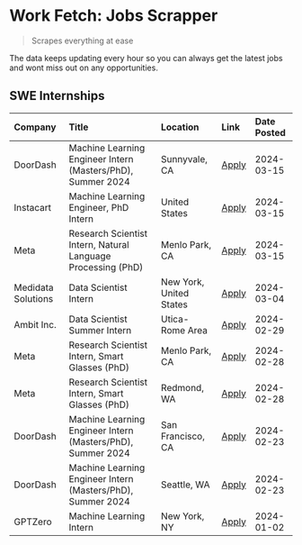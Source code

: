 # Work Fetch: Jobs Scrapper
> Scrapes everything at ease

The data keeps updating every hour so you can always get the latest jobs and wont miss out on any opportunities.

## SWE Internships
<!--START_SECTION:workfetch-->
| Company            | Title                                                        | Location                | Link                                                                                                                                                                                                                                                                   | Date Posted   |
|:-------------------|:-------------------------------------------------------------|:------------------------|:-----------------------------------------------------------------------------------------------------------------------------------------------------------------------------------------------------------------------------------------------------------------------|:--------------|
| DoorDash           | Machine Learning Engineer Intern (Masters/PhD), Summer 2024  | Sunnyvale, CA           | [Apply](https://www.linkedin.com/jobs/view/machine-learning-engineer-intern-masters-phd-summer-2024-at-doordash-3736454973?refId=rKBAciV11l7BOYXxUdm64Q%3D%3D&trackingId=yAHAFDe%2BEz71PpfJfxH4MQ%3D%3D&position=2&pageNum=0&trk=public_jobs_jserp-result_search-card) | 2024-03-15    |
| Instacart          | Machine Learning Engineer, PhD Intern                        | United States           | [Apply](https://www.linkedin.com/jobs/view/machine-learning-engineer-phd-intern-at-instacart-3815634369?refId=rKBAciV11l7BOYXxUdm64Q%3D%3D&trackingId=HQe4I3FMr60K%2FE9bwZpaAw%3D%3D&position=5&pageNum=0&trk=public_jobs_jserp-result_search-card)                    | 2024-03-15    |
| Meta               | Research Scientist Intern, Natural Language Processing (PhD) | Menlo Park, CA          | [Apply](https://www.linkedin.com/jobs/view/research-scientist-intern-natural-language-processing-phd-at-meta-3858718375?refId=rKBAciV11l7BOYXxUdm64Q%3D%3D&trackingId=5gg6UGYuXpmxXT6BwpdnxA%3D%3D&position=7&pageNum=0&trk=public_jobs_jserp-result_search-card)      | 2024-03-15    |
| Medidata Solutions | Data Scientist Intern                                        | New York, United States | [Apply](https://www.linkedin.com/jobs/view/data-scientist-intern-at-medidata-solutions-3810253704?refId=rKBAciV11l7BOYXxUdm64Q%3D%3D&trackingId=TE8SWOwcPZPdi3LINiFNLw%3D%3D&position=9&pageNum=0&trk=public_jobs_jserp-result_search-card)                            | 2024-03-04    |
| Ambit Inc.         | Data Scientist Summer Intern                                 | Utica-Rome Area         | [Apply](https://www.linkedin.com/jobs/view/data-scientist-summer-intern-at-ambit-inc-3843121918?refId=rKBAciV11l7BOYXxUdm64Q%3D%3D&trackingId=u%2BScvNERYJT0X5XCyr6wKQ%3D%3D&position=10&pageNum=0&trk=public_jobs_jserp-result_search-card)                           | 2024-02-29    |
| Meta               | Research Scientist Intern, Smart Glasses (PhD)               | Menlo Park, CA          | [Apply](https://www.linkedin.com/jobs/view/research-scientist-intern-smart-glasses-phd-at-meta-3811308332?refId=rKBAciV11l7BOYXxUdm64Q%3D%3D&trackingId=GzmOwbjStwrD5rkrjFxzTA%3D%3D&position=11&pageNum=0&trk=public_jobs_jserp-result_search-card)                   | 2024-02-28    |
| Meta               | Research Scientist Intern, Smart Glasses (PhD)               | Redmond, WA             | [Apply](https://www.linkedin.com/jobs/view/research-scientist-intern-smart-glasses-phd-at-meta-3811304794?refId=rKBAciV11l7BOYXxUdm64Q%3D%3D&trackingId=XySA8Re2R8QE%2BdXookJBYw%3D%3D&position=12&pageNum=0&trk=public_jobs_jserp-result_search-card)                 | 2024-02-28    |
| DoorDash           | Machine Learning Engineer Intern (Masters/PhD), Summer 2024  | San Francisco, CA       | [Apply](https://www.linkedin.com/jobs/view/machine-learning-engineer-intern-masters-phd-summer-2024-at-doordash-3736457737?refId=rKBAciV11l7BOYXxUdm64Q%3D%3D&trackingId=c9tKsFWpVYg81uxWCNX0gA%3D%3D&position=3&pageNum=0&trk=public_jobs_jserp-result_search-card)   | 2024-02-23    |
| DoorDash           | Machine Learning Engineer Intern (Masters/PhD), Summer 2024  | Seattle, WA             | [Apply](https://www.linkedin.com/jobs/view/machine-learning-engineer-intern-masters-phd-summer-2024-at-doordash-3736455966?refId=rKBAciV11l7BOYXxUdm64Q%3D%3D&trackingId=N5sjKNxcn4XsgPlhoKaxRA%3D%3D&position=4&pageNum=0&trk=public_jobs_jserp-result_search-card)   | 2024-02-23    |
| GPTZero            | Machine Learning Intern                                      | New York, NY            | [Apply](https://www.linkedin.com/jobs/view/machine-learning-intern-at-gptzero-3796844451?refId=rKBAciV11l7BOYXxUdm64Q%3D%3D&trackingId=4zA6htBpnTudikFK3iqdsw%3D%3D&position=8&pageNum=0&trk=public_jobs_jserp-result_search-card)                                     | 2024-01-02    |
<!--END_SECTION:workfetch-->
